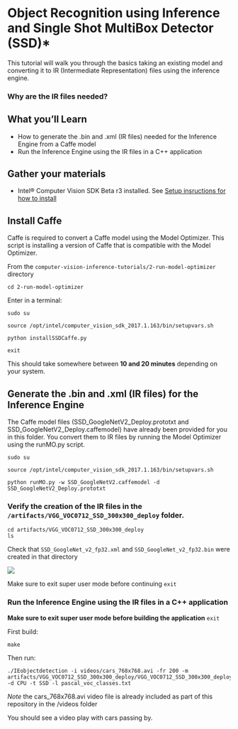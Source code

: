 # Object Recognition using Inference and Single Shot MultiBox Detector (SSD)\*

This tutorial will walk you through the basics taking an existing model and converting it to IR (Intermediate Representation) files using the inference engine.

### Why are the IR files needed?


## What you’ll Learn
  * How to generate the .bin and .xml (IR files) needed for the Inference Engine from a Caffe model
  * Run the Inference Engine using the IR files in a C++ application

## Gather your materials
* Intel® Computer Vision SDK Beta r3 installed.  See [Setup insructions for how to install](../0-setup/) 
	
## Install Caffe
Caffe is required to convert a Caffe model using the Model Optimizer. This script is installing a version of Caffe that is compatible with the Model Optimizer.

From the `computer-vision-inference-tutorials/2-run-model-optimizer` directory 
```
cd 2-run-model-optimizer
````
Enter in a terminal:
```
sudo su

source /opt/intel/computer_vision_sdk_2017.1.163/bin/setupvars.sh

python installSSDCaffe.py

exit
```
This should take somewhere between **10 and 20 minutes** depending on your system.

## Generate the .bin and .xml (IR files) for the Inference Engine
The Caffe model files (SSD_GoogleNetV2_Deploy.prototxt and SSD_GoogleNetV2_Deploy.caffemodel) have already been provided for you in this folder.  You convert them to IR files by running the Model Optimizer using the runMO.py script.
```
sudo su

source /opt/intel/computer_vision_sdk_2017.1.163/bin/setupvars.sh

python runMO.py -w SSD_GoogleNetV2.caffemodel -d SSD_GoogleNetV2_Deploy.prototxt

```
### Verify the creation of the IR files in the ```/artifacts/VGG_VOC0712_SSD_300x300_deploy``` folder.
```
cd artifacts/VGG_VOC0712_SSD_300x300_deploy
ls
```
Check that
```SSD_GoogleNet_v2_fp32.xml```
and
```SSD_GoogleNet_v2_fp32.bin```
were created in that directory

![](images/mo-output.jpg)

Make sure to exit super user mode before continuing
```exit```

### Run the Inference Engine using the IR files in a C++ application
**Make sure to exit super user mode before building the application**
```exit```

First build:
```
make
```
Then run:
```
./IEobjectdetection -i videos/cars_768x768.avi -fr 200 -m artifacts/VGG_VOC0712_SSD_300x300_deploy/VGG_VOC0712_SSD_300x300_deploy.xml -d CPU -t SSD -l pascal_voc_classes.txt
```

*Note* the cars_768x768.avi video file is already included as part of this repository in the /videos folder 

You should see a video play with cars passing by.



